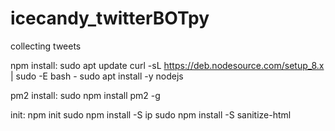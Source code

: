 # icecandy_twitterBOTpy
collecting tweets

npm install:
sudo apt update
curl -sL https://deb.nodesource.com/setup_8.x | sudo -E bash -
sudo apt install -y nodejs

pm2 install:
sudo npm install pm2 -g

init:
npm init
sudo npm install -S ip
sudo npm install -S sanitize-html
